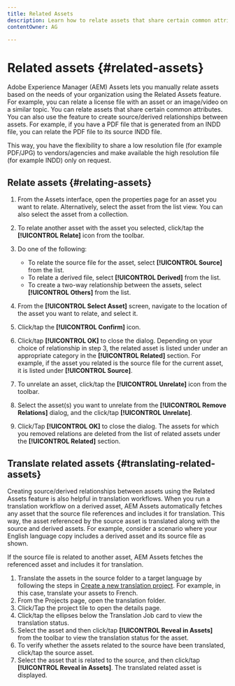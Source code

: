 ```yaml
---
title: Related Assets
description: Learn how to relate assets that share certain common attributes. You can also use the feature to create source/derived relationships between assets.
contentOwner: AG

---
```


# Related assets {#related-assets}

Adobe Experience Manager (AEM) Assets lets you manually relate assets based on the needs of your organization using the Related Assets feature. For example, you can relate a license file with an asset or an image/video on a similar topic. You can relate assets that share certain common attributes. You can also use the feature to create source/derived relationships between assets. For example, if you have a PDF file that is generated from an INDD file, you can relate the PDF file to its source INDD file.

This way, you have the flexibility to share a low resolution file (for example PDF/JPG) to vendors/agencies and make available the high resolution file (for example INDD) only on request.

## Relate assets {#relating-assets}

1. From the Assets interface, open the properties page for an asset you want to relate. Alternatively, select the asset from the list view. You can also select the asset from a collection.
1. To relate another asset with the asset you selected, click/tap the **[!UICONTROL Relate]** icon from the toolbar.
1. Do one of the following:

    * To relate the source file for the asset, select **[!UICONTROL Source]** from the list.
    * To relate a derived file, select **[!UICONTROL Derived]** from the list.
    * To create a two-way relationship between the assets, select **[!UICONTROL Others]** from the list.

1. From the **[!UICONTROL Select Asset]** screen, navigate to the location of the asset you want to relate, and select it.

1. Click/tap the **[!UICONTROL Confirm]** icon.
1. Click/tap **[!UICONTROL OK]** to close the dialog. Depending on your choice of relationship in step 3, the related asset is listed under under an appropriate category in the **[!UICONTROL Related]** section. For example, if the asset you related is the source file for the current asset, it is listed under **[!UICONTROL Source]**.
1. To unrelate an asset, click/tap the **[!UICONTROL Unrelate]** icon from the toolbar.
1. Select the asset(s) you want to unrelate from the **[!UICONTROL Remove Relations]** dialog, and the click/tap **[!UICONTROL Unrelate]**.
1. Click/Tap **[!UICONTROL OK]** to close the dialog. The assets for which you removed relations are deleted from the list of related assets under the **[!UICONTROL Related]** section.

## Translate related assets {#translating-related-assets}

Creating source/derived relationships between assets using the Related Assets feature is also helpful in translation workflows. When you run a translation workflow on a derived asset, AEM Assets automatically fetches any asset that the source file references and includes it for translation. This way, the asset referenced by the source asset is translated along with the source and derived assets. For example, consider a scenario where your English language copy includes a derived asset and its source file as shown.

If the source file is related to another asset, AEM Assets fetches the referenced asset and includes it for translation.

1. Translate the assets in the source folder to a target language by following the steps in [Create a new translation project](/help/assets/translate-assets.md#create-a-new-translation-project). For example, in this case, translate your assets to French.
1. From the Projects page, open the translation folder.
1. Click/Tap the project tile to open the details page.
1. Click/tap the ellipses below the Translation Job card to view the translation status.
1. Select the asset and then click/tap **[!UICONTROL Reveal in Assets]** from the toolbar to view the translation status for the asset.
1. To verify whether the assets related to the source have been translated, click/tap the source asset.
1. Select the asset that is related to the source, and then click/tap **[!UICONTROL Reveal in Assets]**. The translated related asset is displayed.
